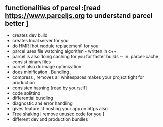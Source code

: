 ## functionalities of parcel :[read https://www.parceljs.org to understand parcel better ]
- creates dev build
- creates local server for you
- do HMR [hot module replacement] for you
- parcel uses file watching algorithm  - written in c++
- parcel is also doing caching for you for faster builds -- in .parcel-cache consist binary files
- parcel also do image optimization 
- does minification . Bundling , 
- compress , removes all whitespaces makes your project tight for production
- consisten hashing [read by yourself]
- code splitting
- differential bundling 
- diagnostic and error handling
- gives feature of hosting your app on https also
- Tree shaking  [ remove unused code for you ]
- different dev and production bundles
